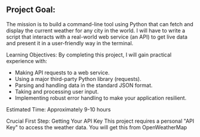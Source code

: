 ## Project Goal:
The mission is to build a command-line tool using Python that can fetch and display the current weather for any city in the world. I will have to write a script that interacts with a real-world web service (an API) to get live data and present it in a user-friendly way in the terminal.

Learning Objectives:
By completing this project, I will gain practical experience with:
 * Making API requests to a web service.
 * Using a major third-party Python library (requests).
 * Parsing and handling data in the standard JSON format.
 * Taking and processing user input.
 * Implementing robust error handling to make your application resilient.

Estimated Time: Approximately 9-10 hours

Crucial First Step: Getting Your API Key
This project requires a personal "API Key" to access the weather data. You will get this from OpenWeatherMap